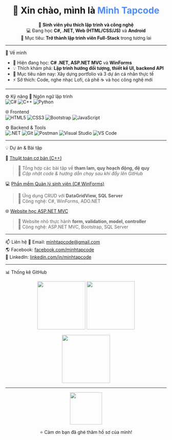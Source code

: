 <h1 align="center">👋 Xin chào, mình là <span style="color:#4F8EF7;">Minh Tapcode</span></h1>

<p align="center">
  🎯 <b>Sinh viên yêu thích lập trình và công nghệ</b><br/>
  💻 Đang học <b>C#, .NET, Web (HTML/CSS/JS)</b> và <b>Android</b><br/>
  🚀 Mục tiêu: <b>Trở thành lập trình viên Full-Stack</b> trong tương lai
</p>

---

🧠 Về mình
- 🌱 Hiện đang học: <b>C# .NET, ASP.NET MVC</b> và <b>WinForms</b>  
- 💡 Thích khám phá: <b>Lập trình hướng đối tượng, thiết kế UI, backend API</b>  
- 🎯 Mục tiêu năm nay: Xây dựng portfolio và 3 dự án cá nhân thực tế  
- ⚡ Sở thích: Code, nghe nhạc Lofi, cà phê ☕ và học công nghệ mới  

---

⚙️ Kỹ năng
🧩 Ngôn ngữ lập trình  
![C#](https://img.shields.io/badge/C%23-68217A?style=for-the-badge&logo=csharp&logoColor=white)
![C++](https://img.shields.io/badge/C++-00599C?style=for-the-badge&logo=cplusplus&logoColor=white)
![Python](https://img.shields.io/badge/Python-3776AB?style=for-the-badge&logo=python&logoColor=white)

🌐 Frontend  
![HTML5](https://img.shields.io/badge/HTML5-E34F26?style=for-the-badge&logo=html5&logoColor=white)
![CSS3](https://img.shields.io/badge/CSS3-1572B6?style=for-the-badge&logo=css3&logoColor=white)
![Bootstrap](https://img.shields.io/badge/Bootstrap-563D7C?style=for-the-badge&logo=bootstrap&logoColor=white)
![JavaScript](https://img.shields.io/badge/JavaScript-F7E017?style=for-the-badge&logo=javascript&logoColor=black)

⚙️ Backend & Tools  
![.NET](https://img.shields.io/badge/.NET-512BD4?style=for-the-badge&logo=dotnet&logoColor=white)
![Git](https://img.shields.io/badge/Git-F1502F?style=for-the-badge&logo=git&logoColor=white)
![Postman](https://img.shields.io/badge/Postman-FF6C37?style=for-the-badge&logo=postman&logoColor=white)
![Visual Studio](https://img.shields.io/badge/Visual_Studio-5C2D91?style=for-the-badge&logo=visualstudio&logoColor=white)
![VS Code](https://img.shields.io/badge/VS_Code-0078D4?style=for-the-badge&logo=visualstudiocode&logoColor=white)

---
💡 Dự án & Bài tập

🧮 [Thuật toán cơ bản (C++)](#)
> 💬 Tổng hợp các bài tập về **tham lam, quy hoạch động, đệ quy**  
> 📂 *Cập nhật code & hướng dẫn chạy sau khi đẩy lên GitHub*

💻 [Phần mềm Quản lý sinh viên (C# WinForms)](#)
> 🧾 Ứng dụng CRUD với **DataGridView, SQL Server**  
> 🧱 Công nghệ: C#, WinForms, ADO.NET  

 🌐 [Website học ASP.NET MVC](#)
> 🌟 Website nhỏ thực hành **form, validation, model, controller**  
> 🔧 Công nghệ: ASP.NET MVC, Bootstrap, SQL Server  

---
📫 Liên hệ
📧 Email: [minhtapcode@gmail.com](mailto:hoangduyminh584@gmail.com)  
🌎 Facebook: [facebook.com/minhtapcode](https://facebook.com/minhtapcode)  
💼 LinkedIn: [linkedin.com/in/minhtapcode](https://linkedin.com/in/minhtapcode)  

---
📊 Thống kê GitHub

<p align="center">
  <img src="https://github-readme-stats.vercel.app/api?username=Minh-Tapcode&show_icons=true&theme=radical" height="150"/>
  <img src="https://github-readme-streak-stats.herokuapp.com/?user=Minh-Tapcode&theme=radical" height="150"/>
</p>

<p align="center">
  <img src="https://github-readme-stats.vercel.app/api/top-langs/?username=Minh-Tapcode&layout=compact&theme=radical" height="150"/>
</p>

---

<p align="center">
  <img src="https://i.imgur.com/qKf3S1P.gif" width="100"/>
</p>

<p align="center">⭐ Cảm ơn bạn đã ghé thăm hồ sơ của mình!</p>
